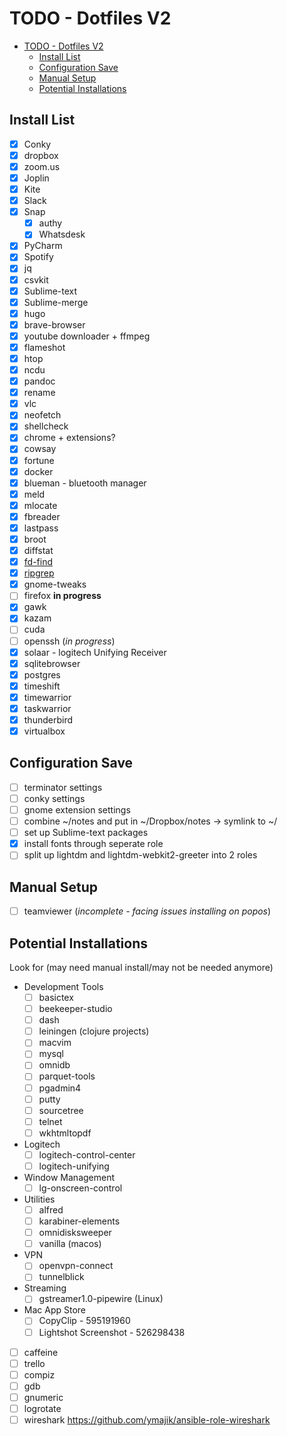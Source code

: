 # TODO - Dotfiles V2

- [TODO - Dotfiles V2](#todo---dotfiles-v2)
    - [Install List](#install-list)
    - [Configuration Save](#configuration-save)
    - [Manual Setup](#manual-setup)
    - [Potential Installations](#potential-installations)

## Install List

- [x] Conky
- [x] dropbox
- [x] zoom.us
- [x] Joplin
- [x] Kite
- [x] Slack
- [x] Snap
    - [x] authy
    - [x] Whatsdesk
- [x] PyCharm
- [x] Spotify
- [x] jq
- [x] csvkit
- [x] Sublime-text
- [x] Sublime-merge
- [x] hugo
- [x] brave-browser
- [x] youtube downloader + ffmpeg
- [x] flameshot
- [x] htop
- [x] ncdu
- [x] pandoc
- [x] rename
- [x] vlc
- [x] neofetch
- [x] shellcheck
- [x] chrome + extensions?
- [x] cowsay
- [x] fortune
- [x] docker
- [x] blueman - bluetooth manager
- [x] meld
- [x] mlocate
- [x] fbreader
- [x] lastpass
- [x] broot
- [x] diffstat
- [x] [fd-find](https://github.com/sharkdp/fd)
- [x] [ripgrep](https://github.com/BurntSushi/ripgrep)
- [x] gnome-tweaks
- [ ] firefox **in progress**
- [x] gawk
- [x] kazam
- [ ] cuda
- [ ] openssh (_in progress_)
- [x] solaar - logitech Unifying Receiver
- [x] sqlitebrowser
- [x] postgres
- [x] timeshift
- [x] timewarrior
- [x] taskwarrior
- [x] thunderbird
- [x] virtualbox

## Configuration Save

- [ ] terminator settings
- [ ] conky settings
- [ ] gnome extension settings
- [ ] combine ~/notes and put in ~/Dropbox/notes -> symlink to ~/
- [ ] set up Sublime-text packages
- [x] install fonts through seperate role
- [ ] split up lightdm and lightdm-webkit2-greeter into 2 roles

## Manual Setup

- [ ] teamviewer (_incomplete - facing issues installing on popos_)

## Potential Installations

Look for (may need manual install/may not be needed anymore)

- Development Tools
    - [ ] basictex
    - [ ] beekeeper-studio
    - [ ] dash
    - [ ] leiningen (clojure projects)
    - [ ] macvim
    - [ ] mysql
    - [ ] omnidb
    - [ ] parquet-tools
    - [ ] pgadmin4
    - [ ] putty
    - [ ] sourcetree
    - [ ] telnet
    - [ ] wkhtmltopdf
- Logitech
    - [ ] logitech-control-center
    - [ ] logitech-unifying
- Window Management
    - [ ] lg-onscreen-control
- Utilities
    - [ ] alfred
    - [ ] karabiner-elements
    - [ ] omnidisksweeper
    - [ ] vanilla (macos)
- VPN
    - [ ] openvpn-connect
    - [ ] tunnelblick
- Streaming
    - [ ] gstreamer1.0-pipewire (Linux)
- Mac App Store
    - [ ] CopyClip - 595191960
    - [ ] Lightshot Screenshot - 526298438
- [ ] caffeine
- [ ] trello
- [ ] compiz
- [ ] gdb
- [ ] gnumeric
- [ ] logrotate
- [ ] wireshark <https://github.com/ymajik/ansible-role-wireshark>
